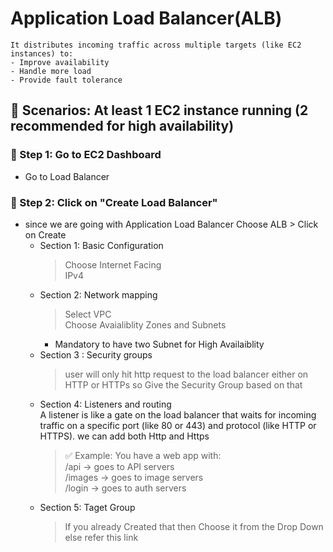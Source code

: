 # Application Load Balancer(ALB)
    It distributes incoming traffic across multiple targets (like EC2 instances) to:
    - Improve availability
    - Handle more load
    - Provide fault tolerance

## 🧩 Scenarios: At least 1 EC2 instance running (2 recommended for high availability)

### 🧭 Step 1: Go to EC2 Dashboard
   - Go to Load Balancer
### 🧱 Step 2: Click on "Create Load Balancer"
- since we are going with Application Load Balancer Choose ALB > Click on Create   
    - Section 1: Basic Configuration
      >Choose Internet Facing                                                                                   
      >IPv4
    - Section 2: Network mapping 
      >Select VPC                                                                                               
      >Choose Avaialiblity Zones and Subnets
      - Mandatory to have two Subnet for High Availaiblity 
    - Section 3 : Security groups 
      > user will only hit http request to the load balancer either on HTTP or HTTPs so Give the Security Group based on that
    - Section 4: Listeners and routing                                                                          
    A listener is like a gate on the load balancer that waits for incoming traffic on a specific port (like 80 or 443) and protocol (like HTTP or HTTPS). we can add both Http and Https                                    
      > ✅ Example:
        You have a web app with:                                                                                
        /api → goes to API servers                                                                                  
        /images → goes to image servers                                                                                                
        /login → goes to auth servers
    - Section 5: Taget Group 
      > If you already Created that then Choose it from the Drop Down else refer this link

    






